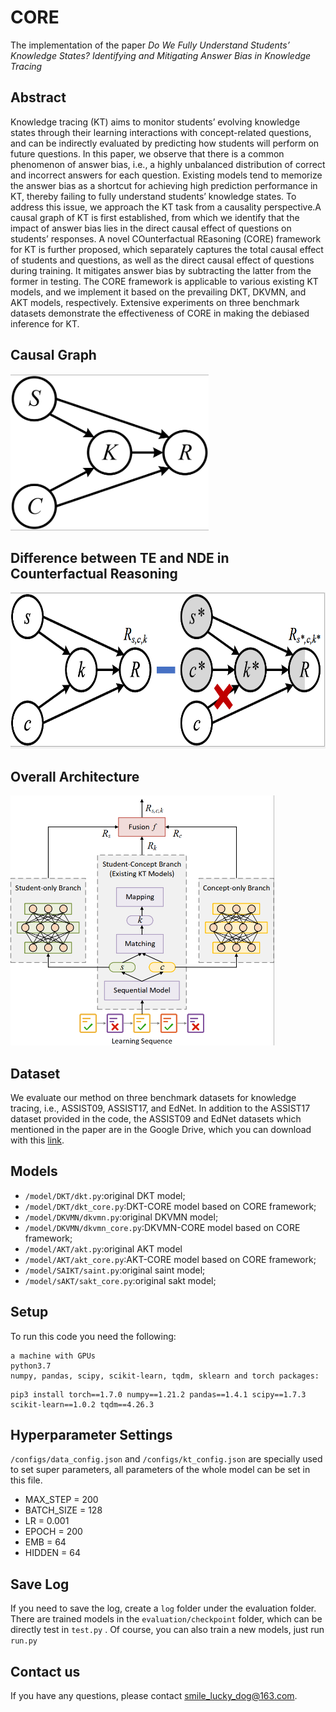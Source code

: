 # CORE
The implementation of the paper *Do We Fully Understand Students’ Knowledge States? Identifying and Mitigating Answer Bias in Knowledge Tracing* 

## Abstract
Knowledge tracing (KT) aims to monitor students’ evolving knowledge states through their learning interactions with concept-related questions, and can be indirectly evaluated by predicting how students will perform on future questions. In this paper, we observe that there is a common phenomenon of answer bias, i.e., a highly unbalanced distribution of correct and incorrect answers for each question. Existing models tend to memorize the answer bias as a shortcut for achieving high prediction performance in KT, thereby failing to fully understand students’ knowledge states. To address this issue, we approach the KT task from a causality perspective.A causal graph of KT is first established, from which we identify that the impact of answer bias lies in the direct causal effect of questions on students’ responses. A novel COunterfactual REasoning (CORE) framework for KT is further proposed, which separately captures the total causal effect of students and questions, as well as the direct causal effect of questions during training. It mitigates answer bias by subtracting the latter from the former in testing. The CORE framework is applicable to various existing KT models, and we implement it based on the prevailing DKT, DKVMN, and AKT models, respectively. Extensive experiments on three      benchmark datasets demonstrate the effectiveness of CORE in making the debiased inference for KT. 

## Causal Graph
<img src="pic/SCM.jpg" height="250" >

## Difference between TE and NDE in Counterfactual Reasoning
<img src="pic/TIE.jpg" height="250">

## Overall Architecture
<img src="pic/network_structure.jpg" height="400">

## Dataset
We evaluate our method on three benchmark datasets for knowledge tracing, i.e., ASSIST09, ASSIST17, and EdNet.
In addition to the ASSIST17 dataset provided in the code, the ASSIST09 and EdNet datasets which mentioned in the paper are in the Google Drive, which you can download with this [link](https://drive.google.com/drive/folders/19Uv_elM5xfV5Ocv4WieRRIkcKsKa3ZE_?usp=sharing).

## Models

 - `/model/DKT/dkt.py`:original DKT model;
 - `/model/DKT/dkt_core.py`:DKT-CORE model based on CORE framework;
 - `/model/DKVMN/dkvmn.py`:original DKVMN model;
 - `/model/DKVMN/dkvmn_core.py`:DKVMN-CORE model based on CORE framework;
 - `/model/AKT/akt.py`:original AKT model
 - `/model/AKT/akt_core.py`:AKT-CORE model based on CORE framework;
 - `/model/SAIKT/saint.py`:original saint model;
 - `/model/sAKT/sakt_core.py`:original sakt model;

## Setup

To run this code you need the following:

    a machine with GPUs
    python3.7
    numpy, pandas, scipy, scikit-learn, tqdm, sklearn and torch packages:
```
pip3 install torch==1.7.0 numpy==1.21.2 pandas==1.4.1 scipy==1.7.3 scikit-learn==1.0.2 tqdm==4.26.3 
```
## Hyperparameter Settings
`/configs/data_config.json` and `/configs/kt_config.json` are specially used to set super parameters, all parameters of the whole model can be set in this file.
- MAX_STEP = 200 
- BATCH_SIZE = 128 
- LR = 0.001 
- EPOCH = 200 
- EMB = 64 
- HIDDEN = 64 


## Save Log

If you need to save the log, create a `log` folder under the evaluation folder.
There are trained models in the `evaluation/checkpoint` folder, which can be directly test in  `test.py`  . 
Of course, you can also train a new models, just  run  `run.py`

## Contact us
If you have any questions, please contact smile_lucky_dog@163.com.
